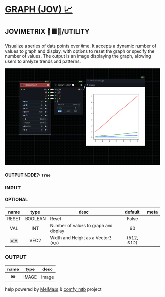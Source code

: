 # [GRAPH (JOV) 📈](https://github.com/Amorano/Jovimetrix-examples/blob/master/node/GRAPH/GRAPH.md)

## JOVIMETRIX 🔺🟩🔵/UTILITY

Visualize a series of data points over time. It accepts a dynamic number of values to graph and display, with options to reset the graph or specify the number of values. The output is an image displaying the graph, allowing users to analyze trends and patterns.

![GRAPH](https://raw.githubusercontent.com/Amorano/Jovimetrix-examples/master/node/GRAPH/GRAPH.png)

#### OUTPUT NODE?: `True`

### INPUT

#### OPTIONAL

name | type | desc | default | meta
:---:|:---:|---|:---:|---
RESET  |  BOOLEAN  | Reset | False | 
VAL  |  INT  | Number of values to graph and display | 60 | 
🇼🇭  |  VEC2  | Width and Height as a Vector2 (x,y) | (512, 512) | 

### OUTPUT

name | type | desc
:---:|:---:|---
🖼️  |  IMAGE  | Image 

help powered by [MelMass](https://github.com/melMass) & [comfy_mtb](https://github.com/melMass/comfy_mtb) project